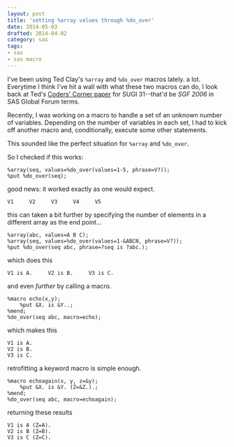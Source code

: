 ```yaml
---
layout: post
title: 'setting %array values through %do_over'
date: 2014-05-03
drafted: 2014-04-02
category: sas
tags:
- sas
- sas macro
---
```


I've been using Ted Clay's `%array` and `%do_over` macros lately. a lot. Everytime I think I've hit a wall with what these two macros can do, I look back at Ted's [Coders' Corner paper][tight-looping] for SUGI 31--that'd be *SGF 2006* in SAS Global Forum terms.

[tight-looping]: http://www2.sas.com/proceedings/sugi31/040-31.pdf "Tight Looping With Macro Arrays"

Recently, I was working on a macro to handle a set of an unknown number of variables. Depending on the number of variables in each set, I had to kick off another macro and, conditionally, execute some other statements.

This sounded like the perfect situation for `%array` and `%do_over`.

<!--more-->

So I checked if this works:

```
%array(seq, values=%do_over(values=1-5, phrase=V?));
%put %do_over(seq);
```

good news: it worked exactly as one would expect.

```
V1     V2     V3     V4     V5
```


this can taken a bit further by specifying the number of elements in a different array as the end point...

```
%array(abc, values=A B C);
%array(seq, values=%do_over(values=1-&ABCN, phrase=V?));
%put %do_over(seq abc, phrase=?seq is ?abc.);
```

which does this

```
V1 is A.     V2 is B.     V3 is C.
```


and even *further* by calling a macro.

```
%macro echo(x,y);
    %put &X. is &Y..;
%mend;
%do_over(seq abc, macro=echo);
```

which makes this

```
V1 is A.
V2 is B.
V3 is C.
```

retrofitting a keyword macro is simple enough.

```
%macro echoagain(x, y, z=&y);
    %put &X. is &Y. (Z=&Z.).;
%mend;
%do_over(seq abc, macro=echoagain);
```

returning these results

```
V1 is A (Z=A).
V2 is B (Z=B).
V3 is C (Z=C).
```
